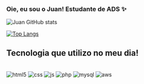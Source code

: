 ### Oie, eu sou o Juan! Estudante de ADS ✨

![Juan GitHub stats](https://github-readme-stats.vercel.app/api?username=juaduarte&show_icons=true&theme=dracula)

[![Top Langs](https://github-readme-stats.vercel.app/api/top-langs/?username=juaduarte&layout=compact)](https://github.com/anuraghazra/github-readme-stats)

## Tecnologia que utilizo no meu dia!

<div style="display: inline_block"><br/>
  <img align="center" alt="html5" src="https://img.shields.io/badge/HTML-239120?style=for-the-badge&logo=html5&logoColor=white"  />
  <img align="center" alt="css" src="https://img.shields.io/badge/CSS-239120?&style=for-the-badge&logo=css3&logoColor=white"  />
  <img align="center" alt="js" src="https://img.shields.io/badge/JavaScript-F7DF1E?style=for-the-badge&logo=javascript&logoColor=black"  />
  <img align="center" alt="php" src="https://img.shields.io/badge/PHP-777BB4?style=for-the-badge&logo=php&logoColor=white"  />
  <img align="center" alt="mysql" src="https://img.shields.io/badge/MySQL-00000F?style=for-the-badge&logo=mysql&logoColor=white"  />
  <img align="center" alt="aws" src="https://img.shields.io/badge/Amazon_AWS-232F3E?style=for-the-badge&logo=amazon-aws&logoColor=white"  />
  </div>
